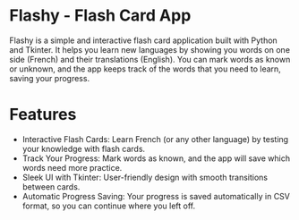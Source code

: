 # Flashy - Flash Card App
Flashy is a simple and interactive flash card application built with Python and Tkinter. It helps you learn new languages by showing you words on one side (French) and their translations (English). You can mark words as known or unknown, and the app keeps track of the words that you need to learn, saving your progress.

# Features
- Interactive Flash Cards: Learn French (or any other language) by testing your knowledge with flash cards.
- Track Your Progress: Mark words as known, and the app will save which words need more practice.
- Sleek UI with Tkinter: User-friendly design with smooth transitions between cards.
- Automatic Progress Saving: Your progress is saved automatically in CSV format, so you can continue where you left off.
